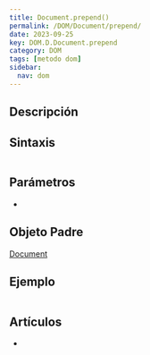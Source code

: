 ```yaml
---
title: Document.prepend()
permalink: /DOM/Document/prepend/
date: 2023-09-25
key: DOM.D.Document.prepend
category: DOM
tags: [metodo dom]
sidebar:
  nav: dom
---
```


## Descripción


## Sintaxis


```javascript

```


## Parámetros

- 

## Objeto Padre


[Document](https://www.w3api.com/DOM/Document/)


## Ejemplo


```javascript

```


## Artículos

- 

